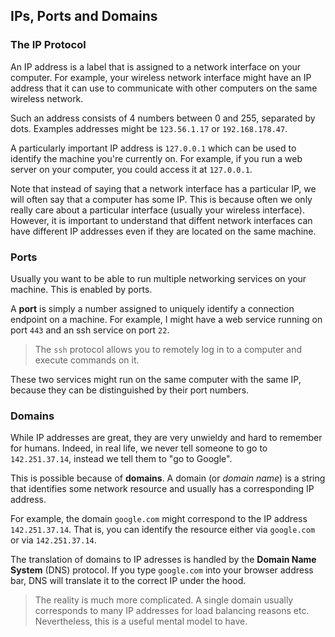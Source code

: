 ## IPs, Ports and Domains

### The IP Protocol

An IP address is a label that is assigned to a network interface on your computer.
For example, your wireless network interface might have an IP address that it can use to communicate with other computers on the same wireless network.

Such an address consists of 4 numbers between 0 and 255, separated by dots.
Examples addresses might be `123.56.1.17` or `192.168.178.47`.

A particularly important IP address is `127.0.0.1` which can be used to identify the machine you're currently on.
For example, if you run a web server on your computer, you could access it at `127.0.0.1`.

Note that instead of saying that a network interface has a particular IP, we will often say that a computer has some IP.
This is because often we only really care about a particular interface (usually your wireless interface).
However, it is important to understand that diffent network interfaces can have different IP addresses even if they are located on the same machine.

### Ports

Usually you want to be able to run multiple networking services on your machine.
This is enabled by ports.

A **port** is simply a number assigned to uniquely identify a connection endpoint on a machine.
For example, I might have a web service running on port `443` and an ssh service on port `22`.

> The `ssh` protocol allows you to remotely log in to a computer and execute commands on it.

These two services might run on the same computer with the same IP, because they can be distinguished by their port numbers.

### Domains

While IP addresses are great, they are very unwieldy and hard to remember for humans.
Indeed, in real life, we never tell someone to go to `142.251.37.14`, instead we tell them to "go to Google".

This is possible because of **domains**.
A domain (or _domain name_) is a string that identifies some network resource and usually has a corresponding IP address.

For example, the domain `google.com` might correspond to the IP address `142.251.37.14`.
That is, you can identify the resource either via `google.com` or via `142.251.37.14`.

The translation of domains to IP adresses is handled by the **Domain Name System** (DNS) protocol.
If you type `google.com` into your browser address bar, DNS will translate it to the correct IP under the hood.

> The reality is much more complicated.
> A single domain usually corresponds to many IP addresses for load balancing reasons etc.
> Nevertheless, this is a useful mental model to have.
